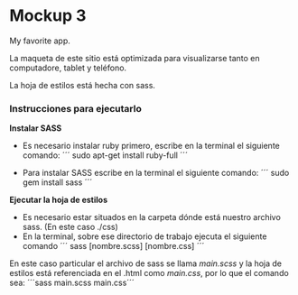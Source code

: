 # Mockup 3

My favorite app.

La maqueta de este sitio está optimizada para visualizarse tanto en computadore, tablet y teléfono.

La hoja de estilos está hecha con sass.
 ### Instrucciones para ejecutarlo

 **Instalar SASS**
+ Es necesario instalar ruby primero, escribe en la terminal el siguiente comando: 
´´´ sudo apt-get install ruby-full ´´´

+ Para instalar SASS escribe en la terminal el siguiente comando:
´´´ sudo gem install sass ´´´

 **Ejecutar la hoja de estilos**
+ Es necesario estar situados en la carpeta dónde está nuestro archivo sass. (En este caso ./css)
+ En la terminal, sobre ese directorio de trabajo ejecuta el siguiente comando
´´´ sass [nombre.scss] [nombre.css] ´´´

En este caso particular el archivo de sass se llama *main.scss* y la hoja de estilos está referenciada en el .html como *main.css*, por lo que el comando sea:
´´´sass main.scss main.css´´´
